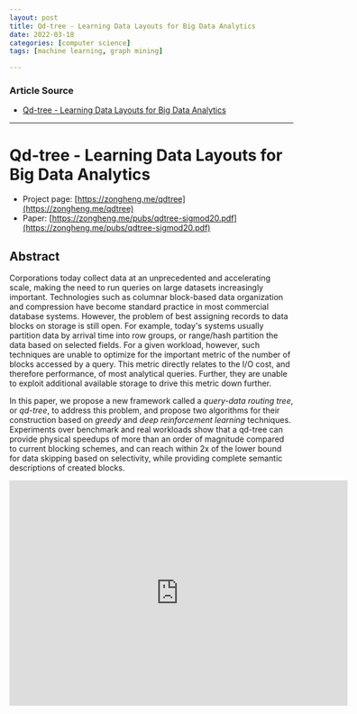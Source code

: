 ```yaml
---
layout: post
title: Qd-tree - Learning Data Layouts for Big Data Analytics
date: 2022-03-18
categories: [computer science]
tags: [machine learning, graph mining]

---
```


### Article Source

* [Qd-tree - Learning Data Layouts for Big Data Analytics](https://www.youtube.com/watch?v=KQ5vFyvinQ4)


---

# Qd-tree - Learning Data Layouts for Big Data Analytics


* Project page: [https://zongheng.me/qdtree](https://zongheng.me/qdtree)
* Paper: [https://zongheng.me/pubs/qdtree-sigmod20.pdf](https://zongheng.me/pubs/qdtree-sigmod20.pdf)

## Abstract

Corporations today collect data at an unprecedented and accelerating scale, making the need to run queries on large datasets increasingly important. Technologies such as columnar block-based data organization and compression have become standard practice in most commercial database systems. However, the problem of best assigning records to data blocks on storage is still open. For example, today's systems usually partition data by arrival time into row groups, or range/hash partition the data based on selected fields. 
For a given workload, however, such techniques are unable to optimize for the important metric of the number of blocks accessed by a query. This metric directly relates to the I/O cost, and therefore performance, of most analytical queries. Further, they are unable to exploit additional available storage to drive this metric down further.

In this paper, we propose a new framework called a *query-data routing tree*, or *qd-tree*, to address this problem, and propose two algorithms for their construction based on *greedy* and *deep reinforcement learning* techniques. Experiments over benchmark and real workloads show that a qd-tree can provide physical speedups of more than an order of magnitude compared to current blocking schemes, and can reach within 2x of the lower bound for data skipping based on selectivity, while providing complete semantic descriptions of created blocks.

<iframe width="600" height="400" src="https://www.youtube.com/embed/KQ5vFyvinQ4" title="YouTube video player" frameborder="0" allow="accelerometer; autoplay; clipboard-write; encrypted-media; gyroscope; picture-in-picture" allowfullscreen></iframe>